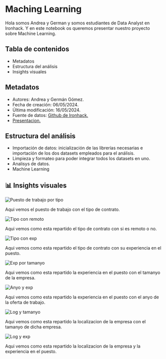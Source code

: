 # Maching Learning

Hola somos Andrea y German y somos estudiantes de Data Analyst en Ironhack. Y en este notebook os queremos presentar nuestro proyecto sobre Machine Learning. 

## Tabla de contenidos

- Metadatos
- Estructura del análisis
- Insights visuales

## Metadatos

- Autores: Andrea y Germán Gómez.
- Fecha de creación: 06/05/2024.
- Última modificación: 16/05/2024.
- Fuente de datos: <a href= "https://github.com/vestales/ProyectMachineLearning.git">Github de Ironhack.</a>
- <a href= "https://docs.google.com/presentation/d/10OOQRm3hUEJVRVdZPQTd6kDNqXviRNOwRt5TfV0AUP0/edit?usp=sharing">Presentacion.</a>

## Estructura del análisis

- Importación de datos: inicialización de las librerías necesarias e importación de los dos datasets empleados para el análisis.
- Limpieza y formateo para poder integrar todos los datasets en uno.
- Analisys de datos.
- Machine Learning

## 📊 Insights visuales

![Puesto de trabajo por tipo](https://drive.google.com/uc?export=view&id=1OQ3qrna3NE2Iqo1UlwkH7KALydqkp5JQ)

Aqui vemos el puesto de trabajo con el tipo de contrato.

![Tipo con remoto](https://drive.google.com/uc?export=view&id=1p33cb50gAK4vWYsYfEAggUJsctdFUVXZ)

Aqui vemos como esta repartido el tipo de contrato con si es remoto o no.

![Tipo con exp](https://drive.google.com/uc?export=view&id=1XHADo4EnJcb-RnAofcKNbRy4NShaIJ0x)

Aqui vemos como esta repartido el tipo de contrato con su experiencia en el puesto.

![Exp por tamanyo](https://drive.google.com/uc?export=view&id=1XeqgfN703O9fhv7FRzvipZ1KZIhy0ugr)

Aqui vemos como esta repartido la experiencia en el puesto con el tamanyo de la empresa.

![Anyo y exp](https://drive.google.com/uc?export=view&id=1nLeHafr-ZaSevG9GD7NjBsiMsgEDfU_g)

Aqui vemos como esta repartido la experiencia en el puesto con el anyo de la oferta de trabajo.

![Log y tamanyo](https://drive.google.com/uc?export=view&id=148yDg-wGqgK8xi0QrkNMIbDd7DZm63aj)

Aqui vemos como esta repartido la localizacion de la empresa con el tamanyo de dicha empresa.

![Log y exp](https://drive.google.com/uc?export=view&id=1zDYV5NpeuzhAmVuZi9v18T148HfX1unX)

Aqui vemos como esta repartido la localizacion de la empresa y la experiencia en el puesto.